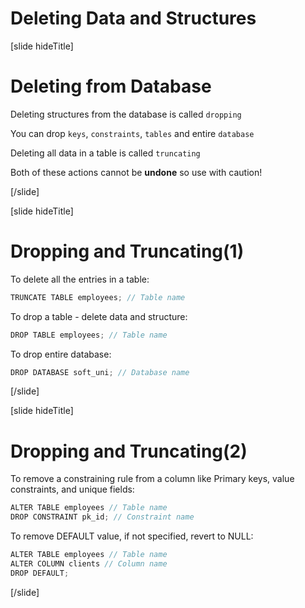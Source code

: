 # Deleting Data and Structures

[slide hideTitle]

# Deleting from Database

Deleting structures from the database is called `dropping`

You can drop `keys`, `constraints`, `tables` and entire `database`

Deleting all data in a table is called `truncating`

Both of these actions cannot be **undone** so use with caution!

[/slide]

[slide hideTitle]

# Dropping and Truncating(1)

To delete all the entries in a table:

```Java
TRUNCATE TABLE employees; // Table name
```

To drop a table - delete data and structure:

```Java
DROP TABLE employees; // Table name
```

To drop entire database:

```Java
DROP DATABASE soft_uni; // Database name
```
[/slide]

[slide hideTitle]

# Dropping and Truncating(2)

To remove a constraining rule from a column like Primary keys, value constraints, and unique fields:

```Java
ALTER TABLE employees // Table name
DROP CONSTRAINT pk_id; // Constraint name
```

To remove DEFAULT value, if not specified, revert to NULL:

```Java
ALTER TABLE employees // Table name
ALTER COLUMN clients // Column name
DROP DEFAULT;
```

[/slide]
